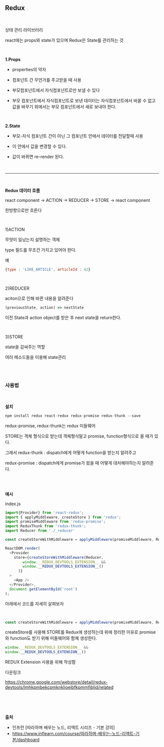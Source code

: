 ## Redux

<br>

상태 관리 라이브러리

react에는 props와 state가 있으며 Redux은 State를 관리하는 것

<br>

__1.Props__
* properties의 약자

* 컴포넌트 간 무언가를 주고받을 때 사용

* 부모컴포넌트에서 자식컴포넌트로만 보낼 수 있다

* 부모 컴포넌트에서 자식컴포넌트로 보낸 데이터는 자식컴포넌트에서 바꿀 수 없고 값을 바꾸기 위에서는 부모 컴포넌트에서 새로 보내야 한다.

<br>

__2.State__

* 부모-자식 컴포넌트 간이 아닌 그 컴포넌트 안에서 데이터를 전달할때 사용

* 이 안에서 값을 변경할 수 있다.
* 값이 바뀌면 re-render 된다.

<br>

----

<br>

__Redux 데이터 흐름__

react component -> ACTION -> REDUCER -> STORE -> react component

한방향으로만 흐른다

<br>

1)ACTION

무엇이 일났는지 설명하는 객체

type 필드를 무조건 가지고 있어야 한다.

예
```js
{type : 'LIKE_ARTICLE', articleId : 42}
```
<br>

2)REDUCER

aciton으로 인해 바뀐 내용을 알려준다
```js
(previousState, action) => nextState
```
이전 State과 action object를 받은 후 next state을 return한다.

<br>

3)STORE

state을 감싸주는 역할

여러 메소드들을 이용해 state관리

<br>
<br>


### 사용법

<br>


__설치__

```js
npm install redux react-redux redux-promise redux-thunk --save
```
redux-promise, redux-thunk는 redux 미들웨어

STORE는 객체 형식으로 받는데 객체형식말고 promise, function형식으로 올 때가 있다.

그래서 redux-thunk : dispatch에게 어떻게 function을 받는지 알려주고 

redux-promise : dispatch에게 promise가 왔을 때 어떻게 대처해야하는지 알려준다.

<br>
<Br>

__예시__

index.js
```js
import{Provider} from 'react-redux';
import { applyMiddleware, createStore } from 'redux';
import promiseMiddleware from 'redux-promise';
import ReduxThunk from 'redux-thunk';
import Reducer from './_reducer'

const createStoreWithMiddleware = applyMiddleware(promiseMiddleware, ReduxThunk)(createStore)

ReactDOM.render(
  <Provider
    store={createStoreWithMiddleware(Reducer,
        window.__REDUX_DEVTOOLS_EXTENSION__ &&
        window.__REDUX_DEVTOOLS_EXTENSION__()
      )}
  >
    <App />
  </Provider>,
  document.getElementById('root')
);
```

아래에서 코드를 자세히 살펴보자

<br>

```js
const createStoreWithMiddleware = applyMiddleware(promiseMiddleware, ReduxThunk)(createStore)
```
createStore를 사용해 STORE를 Redux에 생성하는데 위에 정리한 이유로 promise와 function도 받기 위해 미들웨어와 함께 생성한다.

```js
window.__REDUX_DEVTOOLS_EXTENSION__ &&
window.__REDUX_DEVTOOLS_EXTENSION__()
```
REDUX Extension 사용을 위해 작성함

다운링크

https://chrome.google.com/webstore/detail/redux-devtools/lmhkpmbekcpmknklioeibfkpmmfibljd/related

<br>
<br>
<br>

__출처__

* 인프런 [따라하며 배우는 노드, 리액트 시리즈 - 기본 강의]
* https://www.inflearn.com/course/따라하며-배우는-노드-리액트-기본/dashboard